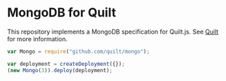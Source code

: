 # MongoDB for Quilt

This repository implements a MongoDB specification for Quilt.js.  See
[Quilt](http://quilt.io) for more information.

```javascript
var Mongo = require("github.com/quilt/mongo");

var deployment = createDeployment({});
(new Mongo(3)).deploy(deployment);
```
